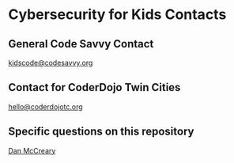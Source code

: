 # Cybersecurity for Kids Contacts

## General Code Savvy Contact

[kidscode@codesavvy.org](mailto:kidscode@codesavvy.org)

## Contact for CoderDojo Twin Cities

[hello@coderdojotc.org](mailto:hello@coderdojotc.org)

## Specific questions on this repository

[Dan McCreary](https://www.linkedin.com/in/danmccreary/)